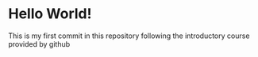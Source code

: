 # Hello World!

This is my first commit in this repository following the introductory course provided by github
